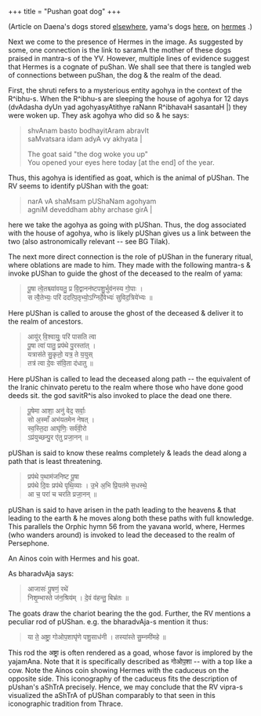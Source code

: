 +++
title = "Pushan goat dog"
+++

(Article on Daena's dogs stored [elsewhere](/devaH/yAvanaH/daena/articles/MT/daena-dogs.md), yama's dogs [here](/devaH/AryaH/hindukaH/yamaH/meta/MT/yama-dogs/), on [hermes](/devaH/AryaH/yAvanaH/hermes_mercury/meta/MT/hermes_pAn_pUShA) .)

Next we come to the presence of Hermes in the image. As suggested by some, one connection is the link to saramA the mother of these dogs praised in mantra-s of the YV. However, multiple lines of evidence suggest that Hermes is a cognate of puShan. We shall see that there is tangled web of connections between puShan, the dog & the realm of the dead.

First, the shruti refers to a mysterious entity agohya in the context of the R^ibhu-s. When the R^ibhu-s are sleeping the house of agohya for 12 days (dvAdasha dyUn yad agohyasyAtithye raNann R^ibhavaH sasantaH |) they were woken up. They ask agohya who did so & he says:

> shvAnam basto bodhayitAram abravIt  
> saMvatsara idam adyA vy akhyata |
>
> The goat said "the dog woke you up"  
> You opened your eyes here today [at the end] of the year.

Thus, this agohya is identified as goat, which is the animal of pUShan. The RV seems to identify pUShan with the goat:

> narA vA shaMsam pUShaNam agohyam  
> agniM deveddham abhy archase girA |

here we take the agohya as going with pUShan. Thus, the dog associated with the house of agohya, who is likely pUShan gives us a link between the two (also astronomically relevant -- see BG Tilak). 

The next more direct connection is the role of pUShan in the funerary ritual, where oblations are made to him. They made with the following mantra-s & invoke pUShan to guide the ghost of the deceased to the realm of yama:

> पू॒षा त्वे॒तश्च्या॑वयतु॒ प्र वि॒द्वानन॑ष्टपशु॒र्भुव॑नस्य गो॒पाः ।  
> स त्वै॒तेभ्यः॒ परि॑ ददत्पि॒तृभ्यो॒ऽग्निर्दे॒वेभ्यः॑ सुविद॒त्रिये॑भ्यः ॥

Here pUShan is called to arouse the ghost of the deceased & deliver it to the realm of ancestors.

> आयु॑र् वि॒श्वायुः॒ परि॑ पासति त्वा  
> पू॒षा त्वा॑ पातु॒ प्रप॑थे पु॒रस्ता॑त् ।  
> यत्रास॑ते सु॒कृतो॒ यत्र॒ ते य॒युस्  
> तत्र॑ त्वा दे॒वः स॑वि॒ता द॑धातु ॥

Here pUShan is called to lead the deceased along path -- the equivalent
of the Iranic chinvato peretu to the realm where those who have done good deeds sit. the god savitR^is also invoked to place the dead one there.

> पू॒षेमा आशा॒ अनु॑ वेद॒ सर्वाः॒  
> सो अ॒स्माँ अभ॑यतमेन नेषत् ।  
> स्व॒स्ति॒दा आघृ॑णिः॒ सर्व॑वी॒रो  
> ऽप्र॑युच्छन्पु॒र ए॑तु प्रजा॒नन् ॥

pUShan is said to know these realms completely & leads the dead along a path that is least threatening.

> प्रप॑थे प॒थाम॑जनिष्ट पू॒षा  
> प्रप॑थे दि॒वः प्रप॑थे पृथि॒व्याः ।
> उ॒भे अ॒भि प्रि॒यत॑मे स॒धस्थे॒  
> आ च॒ परा॑ च चरति प्रजा॒नन् ॥

pUShan is said to have arisen in the path leading to the heavens & that leading to the earth & he moves along both these paths with full knowledge. This parallels the Orphic hymn 56 from the yavana world, where, Hermes (who wanders around) is invoked to lead the deceased to the realm of Persephone.

An Ainos coin with Hermes and his goat. 

As bharadvAja says:

> आजासः॑ पू॒षणं॒ रथे॑  
> निश‍ृ॒म्भास्ते ज॑न॒श्रिय॑म् ।
> दे॒वं व॑हन्तु॒ बिभ्र॑तः ॥

The goats draw the chariot bearing the the god. Further, the RV mentions a peculiar rod of pUShan. e.g. the bharadvAja-s mention it thus:

> या ते॒ अष्ट्रा॒ गोओप॒शाघृ॑णे पशु॒साध॑नी । तस्या॑स्ते सु॒म्नमी॑महे ॥

This rod the अष्ट्रा is often rendered as a goad, whose favor is implored by the yajamAna. Note that it is specifically described as गोओप॒शा -- with a top like a cow. Note the Ainos coin showing Hermes with the caduceus on the opposite side. This iconography of the caduceus fits the description of pUshan's aShTrA precisely. Hence, we may conclude that the RV vipra-s visualized the aShTrA of pUShan comparably to that seen in this iconographic tradition from Thrace.

